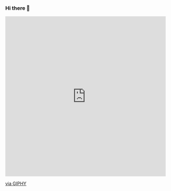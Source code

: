 ### Hi there 👋
<div style="width:100%;height:0;padding-bottom:100%;position:relative;"><iframe src="https://giphy.com/embed/hqU2KkjW5bE2v2Z7Q2" width="100%" height="100%" style="position:absolute" frameBorder="0" class="giphy-embed" allowFullScreen></iframe></div><p><a href="https://giphy.com/stickers/code-creating-rockd-hqU2KkjW5bE2v2Z7Q2">via GIPHY</a></p>
